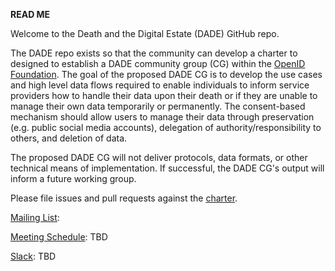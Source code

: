 **READ ME**

Welcome to the Death and the Digital Estate (DADE) GitHub repo.  

The DADE repo exists so that the community can develop a charter to designed to establish a DADE community group (CG) within the [OpenID Foundation](https://openid.net).  The goal of the proposed DADE CG is to develop the use cases and high level data flows required to enable individuals to inform service providers how to handle their data upon their death or if they are unable to manage their own data temporarily or permanently.  The consent-based mechanism should allow users to manage their data through preservation (e.g. public social media accounts), delegation of authority/responsibility to others, and deletion of data.  

The proposed DADE CG will not deliver protocols, data formats, or other technical means of implementation.  If successful, the DADE CG's output will inform a future working group.

Please file issues and pull requests against the [charter](https://github.com/dhs-aws/death-and-the-digital-estate/blob/main/charter.md).  

[Mailing List](https://lists.openid.net/mailman/listinfo/openid-digital-directives): 

[Meeting Schedule](https://github.com/dhs-aws/death-and-the-digital-estate/issues/4): TBD 

[Slack](https://github.com/dhs-aws/death-and-the-digital-estate/issues/5): TBD
